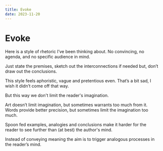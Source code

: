 ```yaml
---
title: Evoke
date: 2023-11-20
---
```


<style module>
.content {
  background-color: #ff000040;

  color: #222;
  border-radius: 3px;
  padding: 16px;
  font-size: 1.5rem;

  h1 {
    font-weight: 600;
    color: #222;
  }

  p {
    font-weight: 600;
  }

  p:nth-child(even) {
    font-weight: 500;
    color: #666;
  }
}

@media (prefers-color-scheme: dark) {
  .content {
    background-color: #aabb0099;

    p:nth-child(even) {
      color: white;
    }
  }
}
</style>

<div :class="$style.content">

# Evoke

Here is a style of rhetoric I’ve been thinking about. No convincing, no agenda,
and no specific audience in mind.

Just state the premises, sketch out the interconnections if needed but, don’t
draw out the conclusions.

This style feels aphoristic, vague and pretentious even. That’s a bit sad, I
wish it didn’t come off that way.

But this way we don't limit the reader's imagination.

Art doesn’t limit imagination, but sometimes warrants too much from it. Words
provide better precision, but sometimes limit the imagination too much.

Spoon fed examples, analogies and conclusions make it harder for the reader to
see further than (at best) the author's mind.

Instead of conveying meaning the aim is to trigger analogous processes in the
reader’s mind.

</div>
